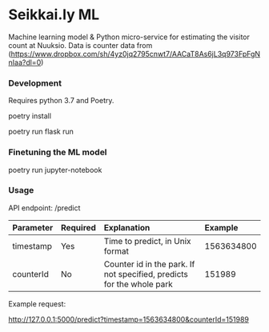 # Seikkai.ly ML

Machine learning model & Python micro-service for estimating the visitor count at Nuuksio. Data is counter data from (https://www.dropbox.com/sh/4yz0jq2795cnwt7/AACaT8As6jL3q973FpFgNnIaa?dl=0)

### Development

Requires python 3.7 and Poetry.

  poetry install

  poetry run flask run


### Finetuning the ML model

  poetry run jupyter-notebook

### Usage

API endpoint: /predict

| Parameter     | Required | Explanation                                                           | Example    |
|:------------- |:---------|:----------------------------------------------------------------------|:-----------|
| timestamp     | Yes      | Time to predict, in Unix format                                       | 1563634800 |
| counterId     | No       | Counter id in the park. If not specified, predicts for the whole park | 151989     |

Example request:

  http://127.0.0.1:5000/predict?timestamp=1563634800&counterId=151989
